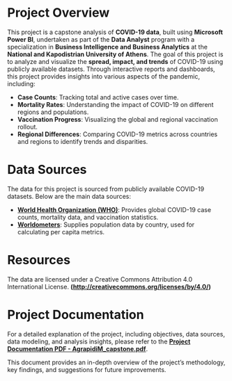 # Project Overview

This project is a capstone analysis of **COVID-19 data**, built using **Microsoft Power BI**, undertaken as part of the **Data Analyst** program with a specialization in **Business Intelligence and Business Analytics** at the **National and Kapodistrian University of Athens**. The goal of this project is to analyze and visualize the **spread, impact, and trends** of COVID-19 using publicly available datasets. Through interactive reports and dashboards, this project provides insights into various aspects of the pandemic, including:

- **Case Counts**: Tracking total and active cases over time.
- **Mortality Rates**: Understanding the impact of COVID-19 on different regions and populations.
- **Vaccination Progress**: Visualizing the global and regional vaccination rollout.
- **Regional Differences**: Comparing COVID-19 metrics across countries and regions to identify trends and disparities.

# Data Sources

The data for this project is sourced from publicly available COVID-19 datasets. Below are the main data sources:

- **[World Health Organization (WHO)](https://covid19.who.int/info/)**: Provides global COVID-19 case counts, mortality data, and vaccination statistics.
- **[Worldometers](https://www.worldometers.info/world-population/population-by-country)**: Supplies population data by country, used for calculating per capita metrics.
 
# Resources
The data are licensed under a Creative Commons Attribution 4.0 International License. **(http://creativecommons.org/licenses/by/4.0/)**

# Project Documentation

For a detailed explanation of the project, including objectives, data sources, data modeling, and analysis insights, please refer to the **[Project Documentation PDF - AgrapidiM_capstone.pdf](https://github.com/user-attachments/files/17707112/AgrapidiM_capstone.pdf)**.

This document provides an in-depth overview of the project’s methodology, key findings, and suggestions for future improvements.
